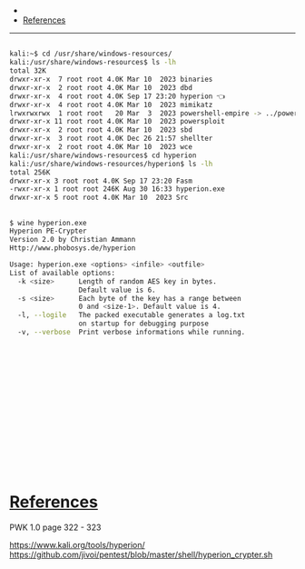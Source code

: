- 
- [References](#references)

-------------------------------------------

## 
```sh
kali:~$ cd /usr/share/windows-resources/
kali:/usr/share/windows-resources$ ls -lh
total 32K
drwxr-xr-x  7 root root 4.0K Mar 10  2023 binaries
drwxr-xr-x  2 root root 4.0K Mar 10  2023 dbd
drwxr-xr-x  4 root root 4.0K Sep 17 23:20 hyperion 👈 
drwxr-xr-x  4 root root 4.0K Mar 10  2023 mimikatz
lrwxrwxrwx  1 root root   20 Mar  3  2023 powershell-empire -> ../powershell-empire
drwxr-xr-x 11 root root 4.0K Mar 10  2023 powersploit
drwxr-xr-x  2 root root 4.0K Mar 10  2023 sbd
drwxr-xr-x  3 root root 4.0K Dec 26 21:57 shellter
drwxr-xr-x  2 root root 4.0K Mar 10  2023 wce
kali:/usr/share/windows-resources$ cd hyperion
kali:/usr/share/windows-resources/hyperion$ ls -lh
total 256K
drwxr-xr-x 3 root root 4.0K Sep 17 23:20 Fasm
-rwxr-xr-x 1 root root 246K Aug 30 16:33 hyperion.exe
drwxr-xr-x 5 root root 4.0K Mar 10  2023 Src
```

## 
```sh
$ wine hyperion.exe                    
Hyperion PE-Crypter
Version 2.0 by Christian Ammann
Http://www.phobosys.de/hyperion

Usage: hyperion.exe <options> <infile> <outfile>
List of available options:
  -k <size>      Length of random AES key in bytes.
                 Default value is 6.
  -s <size>      Each byte of the key has a range between
                 0 and <size-1>. Default value is 4.
  -l, --logile   The packed executable generates a log.txt
                 on startup for debugging purpose
  -v, --verbose  Print verbose informations while running.
```

## 
```sh

```

## 
```sh

```

## 
```sh

```

## 
```sh

```

## 
```sh

```

## 
```sh

```

## 
```sh

```

## 
```sh

```

# [References](#references-1)

PWK 1.0 page 322 - 323

https://www.kali.org/tools/hyperion/
https://github.com/jivoi/pentest/blob/master/shell/hyperion_crypter.sh